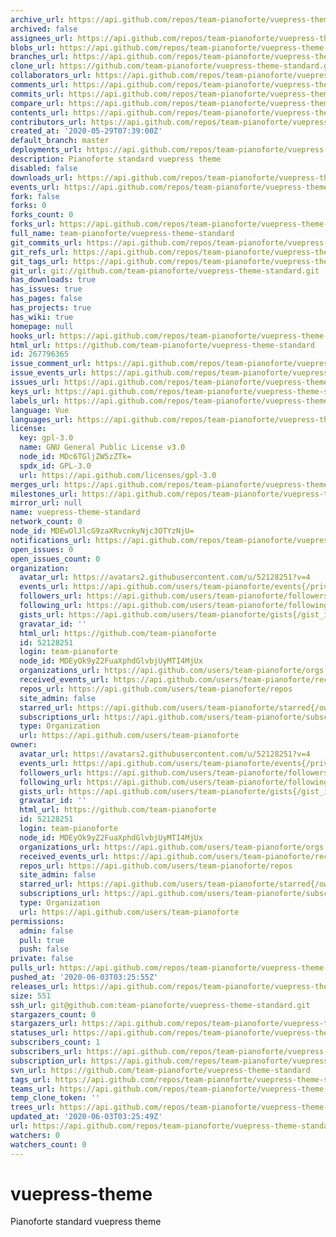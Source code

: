 ```yaml
---
archive_url: https://api.github.com/repos/team-pianoforte/vuepress-theme-standard/{archive_format}{/ref}
archived: false
assignees_url: https://api.github.com/repos/team-pianoforte/vuepress-theme-standard/assignees{/user}
blobs_url: https://api.github.com/repos/team-pianoforte/vuepress-theme-standard/git/blobs{/sha}
branches_url: https://api.github.com/repos/team-pianoforte/vuepress-theme-standard/branches{/branch}
clone_url: https://github.com/team-pianoforte/vuepress-theme-standard.git
collaborators_url: https://api.github.com/repos/team-pianoforte/vuepress-theme-standard/collaborators{/collaborator}
comments_url: https://api.github.com/repos/team-pianoforte/vuepress-theme-standard/comments{/number}
commits_url: https://api.github.com/repos/team-pianoforte/vuepress-theme-standard/commits{/sha}
compare_url: https://api.github.com/repos/team-pianoforte/vuepress-theme-standard/compare/{base}...{head}
contents_url: https://api.github.com/repos/team-pianoforte/vuepress-theme-standard/contents/{+path}
contributors_url: https://api.github.com/repos/team-pianoforte/vuepress-theme-standard/contributors
created_at: '2020-05-29T07:39:00Z'
default_branch: master
deployments_url: https://api.github.com/repos/team-pianoforte/vuepress-theme-standard/deployments
description: Pianoforte standard vuepress theme
disabled: false
downloads_url: https://api.github.com/repos/team-pianoforte/vuepress-theme-standard/downloads
events_url: https://api.github.com/repos/team-pianoforte/vuepress-theme-standard/events
fork: false
forks: 0
forks_count: 0
forks_url: https://api.github.com/repos/team-pianoforte/vuepress-theme-standard/forks
full_name: team-pianoforte/vuepress-theme-standard
git_commits_url: https://api.github.com/repos/team-pianoforte/vuepress-theme-standard/git/commits{/sha}
git_refs_url: https://api.github.com/repos/team-pianoforte/vuepress-theme-standard/git/refs{/sha}
git_tags_url: https://api.github.com/repos/team-pianoforte/vuepress-theme-standard/git/tags{/sha}
git_url: git://github.com/team-pianoforte/vuepress-theme-standard.git
has_downloads: true
has_issues: true
has_pages: false
has_projects: true
has_wiki: true
homepage: null
hooks_url: https://api.github.com/repos/team-pianoforte/vuepress-theme-standard/hooks
html_url: https://github.com/team-pianoforte/vuepress-theme-standard
id: 267796365
issue_comment_url: https://api.github.com/repos/team-pianoforte/vuepress-theme-standard/issues/comments{/number}
issue_events_url: https://api.github.com/repos/team-pianoforte/vuepress-theme-standard/issues/events{/number}
issues_url: https://api.github.com/repos/team-pianoforte/vuepress-theme-standard/issues{/number}
keys_url: https://api.github.com/repos/team-pianoforte/vuepress-theme-standard/keys{/key_id}
labels_url: https://api.github.com/repos/team-pianoforte/vuepress-theme-standard/labels{/name}
language: Vue
languages_url: https://api.github.com/repos/team-pianoforte/vuepress-theme-standard/languages
license:
  key: gpl-3.0
  name: GNU General Public License v3.0
  node_id: MDc6TGljZW5zZTk=
  spdx_id: GPL-3.0
  url: https://api.github.com/licenses/gpl-3.0
merges_url: https://api.github.com/repos/team-pianoforte/vuepress-theme-standard/merges
milestones_url: https://api.github.com/repos/team-pianoforte/vuepress-theme-standard/milestones{/number}
mirror_url: null
name: vuepress-theme-standard
network_count: 0
node_id: MDEwOlJlcG9zaXRvcnkyNjc3OTYzNjU=
notifications_url: https://api.github.com/repos/team-pianoforte/vuepress-theme-standard/notifications{?since,all,participating}
open_issues: 0
open_issues_count: 0
organization:
  avatar_url: https://avatars2.githubusercontent.com/u/52128251?v=4
  events_url: https://api.github.com/users/team-pianoforte/events{/privacy}
  followers_url: https://api.github.com/users/team-pianoforte/followers
  following_url: https://api.github.com/users/team-pianoforte/following{/other_user}
  gists_url: https://api.github.com/users/team-pianoforte/gists{/gist_id}
  gravatar_id: ''
  html_url: https://github.com/team-pianoforte
  id: 52128251
  login: team-pianoforte
  node_id: MDEyOk9yZ2FuaXphdGlvbjUyMTI4MjUx
  organizations_url: https://api.github.com/users/team-pianoforte/orgs
  received_events_url: https://api.github.com/users/team-pianoforte/received_events
  repos_url: https://api.github.com/users/team-pianoforte/repos
  site_admin: false
  starred_url: https://api.github.com/users/team-pianoforte/starred{/owner}{/repo}
  subscriptions_url: https://api.github.com/users/team-pianoforte/subscriptions
  type: Organization
  url: https://api.github.com/users/team-pianoforte
owner:
  avatar_url: https://avatars2.githubusercontent.com/u/52128251?v=4
  events_url: https://api.github.com/users/team-pianoforte/events{/privacy}
  followers_url: https://api.github.com/users/team-pianoforte/followers
  following_url: https://api.github.com/users/team-pianoforte/following{/other_user}
  gists_url: https://api.github.com/users/team-pianoforte/gists{/gist_id}
  gravatar_id: ''
  html_url: https://github.com/team-pianoforte
  id: 52128251
  login: team-pianoforte
  node_id: MDEyOk9yZ2FuaXphdGlvbjUyMTI4MjUx
  organizations_url: https://api.github.com/users/team-pianoforte/orgs
  received_events_url: https://api.github.com/users/team-pianoforte/received_events
  repos_url: https://api.github.com/users/team-pianoforte/repos
  site_admin: false
  starred_url: https://api.github.com/users/team-pianoforte/starred{/owner}{/repo}
  subscriptions_url: https://api.github.com/users/team-pianoforte/subscriptions
  type: Organization
  url: https://api.github.com/users/team-pianoforte
permissions:
  admin: false
  pull: true
  push: false
private: false
pulls_url: https://api.github.com/repos/team-pianoforte/vuepress-theme-standard/pulls{/number}
pushed_at: '2020-06-03T03:25:55Z'
releases_url: https://api.github.com/repos/team-pianoforte/vuepress-theme-standard/releases{/id}
size: 551
ssh_url: git@github.com:team-pianoforte/vuepress-theme-standard.git
stargazers_count: 0
stargazers_url: https://api.github.com/repos/team-pianoforte/vuepress-theme-standard/stargazers
statuses_url: https://api.github.com/repos/team-pianoforte/vuepress-theme-standard/statuses/{sha}
subscribers_count: 1
subscribers_url: https://api.github.com/repos/team-pianoforte/vuepress-theme-standard/subscribers
subscription_url: https://api.github.com/repos/team-pianoforte/vuepress-theme-standard/subscription
svn_url: https://github.com/team-pianoforte/vuepress-theme-standard
tags_url: https://api.github.com/repos/team-pianoforte/vuepress-theme-standard/tags
teams_url: https://api.github.com/repos/team-pianoforte/vuepress-theme-standard/teams
temp_clone_token: ''
trees_url: https://api.github.com/repos/team-pianoforte/vuepress-theme-standard/git/trees{/sha}
updated_at: '2020-06-03T03:25:49Z'
url: https://api.github.com/repos/team-pianoforte/vuepress-theme-standard
watchers: 0
watchers_count: 0
---
```


# vuepress-theme

Pianoforte standard vuepress theme

